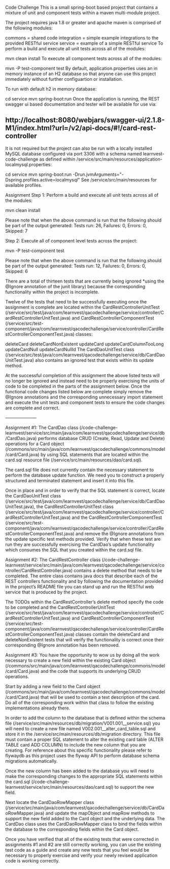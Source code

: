 Code Challenge
This is a small spring-boot based project that contains a mixture of unit and component tests within a maven multi-module project.

The project requires java 1.8 or greater and apache maven is comprised of the following modules:

commons = shared code
integration = simple example integrations to the provided RESTful service
service = example of a simple RESTful service
To perform a build and execute all unit tests across all of the modules:

mvn clean install
To execute all component tests across all of the modules:

mvn -P test-component test
By default, application.properties uses an in memory instance of an H2 database so that anyone can use this project immediately without further configuartion or installation.

To run with default h2 in memory database:

cd service
mvn spring-boot:run
Once the application is running, the REST swagger ui based documentation and tester will be available for use via:

http://localhost:8080/webjars/swagger-ui/2.1.8-M1/index.html?url=/v2/api-docs/#!/card-rest-controller
--

It is not required but the project can also be run with a locally installed MySQL database configured via port 3306 with a schema named learnvest-code-challenge as defined within /service/src/main/resources/application-localmysql.properties:

cd service
mvn spring-boot:run -Drun.jvmArguments="-Dspring.profiles.active=localmysql"
See /service/src/main/resources for available profiles.

Assignment
Step 1: Perform a build and execute all unit tests across all of the modules:

mvn clean install

Please note that when the above command is run that the following should be part of the output generated: Tests run: 26, Failures: 0, Errors: 0, Skipped: 7

Step 2: Execute all of component level tests across the project:

mvn -P test-component test

Please note that when the above command is run that the following should be part of the output generated: Tests run: 12, Failures: 0, Errors: 0, Skipped: 6

There are a total of thirteen tests that are currently being ignored *using the @Ignore annotation of the junit library) because the corresponding functionality within the project is incomplete.

Twelve of the tests that need to be successfully executing once the assignment is complete are located within the CardRestControllerUnitTest (/service/src/test/java/com/learnvest/qacodechallenge/service/controller/CardRestControllerUnitTest.java) and CardRestControllerComponentTest (/service/src/test-component/java/com/learnvest/qacodechallenge/service/controller/CardRestControllerComponentTest.java) classes:

deleteCard
deleteCardNonExistent
updateCard
updateCardColumnTooLong
updateCardNull
updateCardNullId
The CardDaoUnitTest class (/service/src/test/java/com/learnvest/qacodechallenge/service/db/CardDaoUnitTest.java) also contains an ignored test that exists within its update method.

At the successful completion of this assignment the above listed tests will no longer be ignored and instead need to be properly exercising the units of code to be completed in the parts of the assignment below. Once the functional code changes listed below are complete simply remove the @Ignore annotations and the corresponding unnecessary import statement and execute the unit tests and component tests to ensure the code changes are complete and correct.

———————

Assignment #1:
The CardDao class (/code-challenge-learnvest/service/src/main/java/com/learnvest/qacodechallenge/service/db/CardDao.java) performs database CRUD (Create, Read, Update and Delete) operations for a Card object (/commons/src/main/java/com/learnvest/qacodechallenge/commons/model/card/Card.java) by using SQL statements that are located within the card.sql resource file (/service/src/main/resources/dao/card.sql).

The card.sql file does not currently contain the necessary statement to perform the database update function. We need you to construct a properly structured and terminated statement and insert it into this file.

Once in place and in order to verify that the SQL statement is correct, locate the CardDaoUnitTest class (/service/src/test/java/com/learnvest/qacodechallenge/service/db/CardDaoUnitTest.java), the CardRestControllerUnitTest class (/service/src/test/java/com/learnvest/qacodechallenge/service/controller/CardRestControllerUnitTest.java) and the CardRestControllerComponentTest (/service/src/test-component/java/com/learnvest/qacodechallenge/service/controller/CardRestControllerComponentTest.java) and remove the @Ignore annotations from the update specific test methods provided. Verify that when these test are run they are successfully exercising the CardDao’s update functionality which consumes the SQL that you created within the card.sql file.

Assignment #2:
The CardRestController class (/code-challenge-learnvest/service/src/main/java/com/learnvest/qacodechallenge/service/controller/CardRestController.java) contains a delete method that needs to be completed. The entire class contains java docs that describe each of the REST controllers functionality and by following the documentation provided in the project’s README file you can stand up and run the RESTful web service that is produced by the project.

The TODOs within the CardRestController’s delete method specify the code to be completed and the CardRestControllerUnitTest (/service/src/test/java/com/learnvest/qacodechallenge/service/controller/CardRestControllerUnitTest.java) and CardRestControllerComponentTest (/service/src/test-component/java/com/learnvest/qacodechallenge/service/controller/CardRestControllerComponentTest.java) classes contain the deleteCard and deleteNonExistent tests that will verify the functionality is correct once their corresponding @Ignore annotation has been removed.

Assignment #3:
You have the opportunity to wow us by doing all the work necessary to create a new field within the existing Card object (/commons/src/main/java/com/learnvest/qacodechallenge/commons/model/card/Card.java) and the code that supports its underlying CRUD operations.

Start by adding a new field to the Card object (/commons/src/main/java/com/learnvest/qacodechallenge/commons/model/card/Card.java) that will be used to contain a text description of the card. Do all of the corresponding work within that class to follow the existing implementations already there.

In order to add the column to the database that is defined within the schema file (/service/src/main/resources/db/migration/V001.001__service.sql) you will need to create a new file named V002.001__alter_card_table.sql and store it in the /service/src/main/resources/db/migration directory. This file must contain a proper SQL statement to alter the existing card table (ALTER TABLE card ADD COLUMN) to include the new column that you are creating. For reference about this specific functionality please refer to flywaydb as this project uses the flyway API to perform database schema migrations automatically.

Once the new column has been added to the database you will need to make the corresponding changes to the appropriate SQL statements within the card.sql (/code-challenge-learnvest/service/src/main/resources/dao/card.sql) to support the new field.

Next locate the CardDaoRowMapper class (/service/src/main/java/com/learnvest/qacodechallenge/service/db/CardDaoRowMapper.java) and update the mapObject and mapRow methods to support the new field added to the Card object and the underlying data. The CardDao class uses the CardDaoRowMapper class to bind the fields within the database to the corresponding fields within the Card object.

Once you have verified that all of the existing tests that were corrected in assignments #1 and #2 are still correctly working, you can use the existing test code as a guide and create any new tests that you feel would be necessary to properly exercise and verify your newly revised application code is working correctly.
